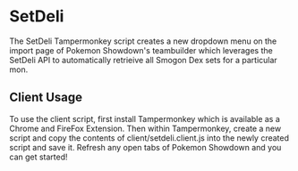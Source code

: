 # SetDeli
The SetDeli Tampermonkey script creates a new dropdown menu on the import page of Pokemon Showdown's teambuilder which leverages the SetDeli API to automatically retrieive all Smogon Dex sets for a particular mon.

## Client Usage
To use the client script, first install Tampermonkey which is available as a Chrome and FireFox Extension. Then within Tampermonkey, create a new script and copy the contents of client/setdeli.client.js into the newly created script and save it. Refresh any open tabs of Pokemon Showdown and you can get started!
